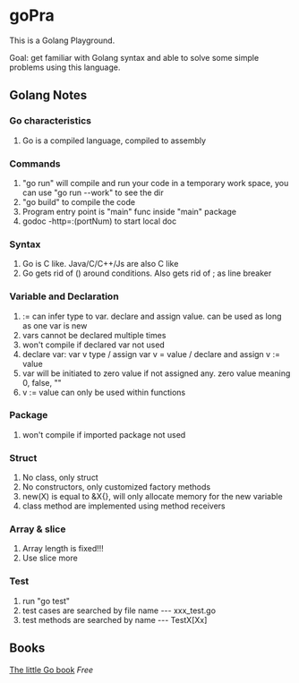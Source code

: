# goPra
This is a Golang Playground. 

Goal: get familiar with Golang syntax and able to solve some simple problems using this language.

## Golang Notes
### Go characteristics
1. Go is a compiled language, compiled to assembly

### Commands
1. "go run" will compile and run your code in a temporary work space, you can use "go run --work" to see the dir
2. "go build" to compile the code
3. Program entry point is "main" func inside "main" package
4. godoc -http=:(portNum) to start local doc

### Syntax
1. Go is C like. Java/C/C++/Js are also C like
2. Go gets rid of () around conditions. Also gets rid of ; as line breaker

### Variable and Declaration
1. := can infer type to var. declare and assign value. can be used as long as one var is new
2. vars cannot be declared multiple times
3. won't compile if declared var not used
4. declare var: var v type / assign var v = value / declare and assign v := value
5. var will be initiated to zero value if not assigned any. zero value meaning 0, false, ""
6. v := value can only be used within functions

### Package
1. won't compile if imported package not used

### Struct
1. No class, only struct
2. No constructors, only customized factory methods
3. new(X) is equal to &X{}, will only allocate memory for the new variable
4. class method are implemented using method receivers

### Array & slice
1. Array length is fixed!!!
2. Use slice more

### Test
1. run "go test"
2. test cases are searched by file name --- xxx_test.go
3. test methods are searched by name --- TestX[Xx]

## Books
[The little Go book](https://www.openmymind.net/assets/go/go.pdf) *Free*

